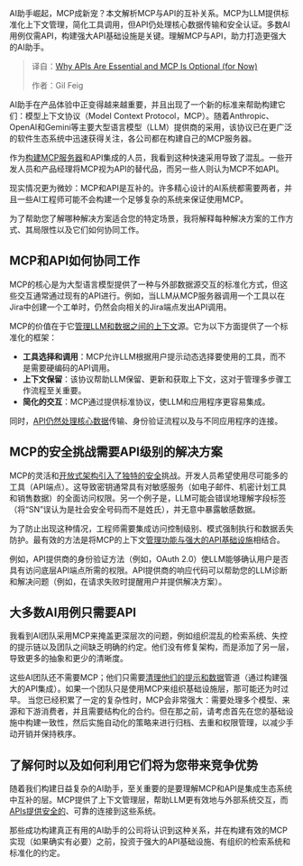 <!--
title: 为什么API是必不可少的，而MCP是可选的（目前）
cover: https://cdn.thenewstack.io/media/2025/05/0f4eef27-douglas-lopes-ehyv_xoz4ia-unsplash-1-scaled.jpg
summary: AI助手崛起，MCP成新宠？本文解析MCP与API的互补关系。MCP为LLM提供标准化上下文管理，简化工具调用，但API仍处理核心数据传输和安全认证。多数AI用例仅需API，构建强大API基础设施是关键。理解MCP与API，助力打造更强大的AI助手。
-->

AI助手崛起，MCP成新宠？本文解析MCP与API的互补关系。MCP为LLM提供标准化上下文管理，简化工具调用，但API仍处理核心数据传输和安全认证。多数AI用例仅需API，构建强大API基础设施是关键。理解MCP与API，助力打造更强大的AI助手。

> 译自：[Why APIs Are Essential and MCP Is Optional (for Now)](https://thenewstack.io/why-apis-are-essential-and-mcp-is-optional-for-now/)
> 
> 作者：Gil Feig

AI助手在产品体验中正变得越来越重要，并且出现了一个新的标准来帮助构建它们：模型上下文协议（Model Context Protocol，MCP）。随着Anthropic、OpenAI和Gemini等主要大型语言模型（LLM）提供商的采用，该协议已在更广泛的软件生态系统中迅速获得关注，各公司都在构建自己的MCP服务器。

作为[构建MCP服务器](https://thenewstack.io/tutorial-build-a-simple-mcp-server-with-claude-desktop/)和API集成的人员，我看到这种快速采用导致了混乱。一些开发人员和产品经理将MCP视为API的替代品，而另一些人则认为MCP不如API。

现实情况更为微妙：MCP和API是互补的。许多精心设计的AI系统都需要两者，并且一些AI工程师可能不会构建一个足够复杂的系统来保证使用MCP。

为了帮助您了解哪种解决方案适合您的特定场景，我将解释每种解决方案的工作方式、其局限性以及它们如何协同工作。

## MCP和API如何协同工作

MCP的核心是为大型语言模型提供了一种与外部数据源交互的标准化方式，但这些交互通常通过现有的API进行。例如，当LLM从MCP服务器调用一个工具以在Jira中创建一个工单时，仍然会向相关的Jira端点发出API调用。

MCP的价值在于它[管理LLM和数据之间的上下文](https://thenewstack.io/aws-brings-trusted-extension-support-to-managed-postgres/)源。它为以下方面提供了一个标准化的框架：

*   **工具选择和调用**：MCP允许LLM根据用户提示动态选择要使用的工具，而不是需要硬编码的API调用。
*   **上下文保留**：该协议帮助LLM保留、更新和获取上下文，这对于管理多步骤工作流程至关重要。
*   **简化的交互**：MCP通过提供标准协议，使LLM和应用程序更容易集成。

同时，[API仍然处理核心数据](https://thenewstack.io/the-fundamentals-of-data-api-design/)传输、身份验证流程以及与不同应用程序的连接。

## MCP的安全挑战需要API级别的解决方案

MCP的灵活和[开放式架构引入了独特的安全](https://thenewstack.io/the-3-ss-of-software-supply-chain-security-sboms-signing-slimming/)挑战。开发人员希望使用尽可能多的工具（API端点）。这导致密钥通常具有对敏感服务（如电子邮件、机密计划工具和销售数据）的全面访问权限。另一个例子是，LLM可能会错误地理解字段标签（将“SN”误认为是社会安全号码而不是姓氏），并无意中暴露敏感数据。

为了防止出现这种情况，工程师需要集成访问控制级别、模式强制执行和数据丢失防护。最有效的方法是将MCP的上下文[管理功能与强大的API基础设施](https://thenewstack.io/ansible-vs-salt-which-is-best-for-configuration-management/)相结合。

例如，API提供商的身份验证方法（例如，OAuth 2.0）使LLM能够确认用户是否具有访问底层API端点所需的权限。API提供商的响应代码可以帮助您的LLM诊断和解决问题（例如，在请求失败时提醒用户并提供解决方案）。

## 大多数AI用例只需要API

我看到AI团队采用MCP来掩盖更深层次的问题，例如组织混乱的检索系统、失控的提示链以及团队之间缺乏明确的约定。他们没有修复架构，而是添加了另一层，导致更多的抽象和更少的清晰度。

这些AI团队还不需要MCP；他们只需要[清理他们的提示和数据](https://thenewstack.io/what-are-time-series-databases-and-why-do-you-need-them/)管道（通过构建强大的API集成）。如果一个团队只是使用MCP来组织基础设施层，那可能还为时过早。
当您已经积累了一定的复杂性时，MCP会非常强大：需要处理多个模型、来源和下游消费者，并且需要结构化的合约。但在那之前，请考虑首先在您的基础设施中构建一致性，然后实施自动化的策略来进行归档、去重和权限管理，以减少手动开销并保持秩序。

## 了解何时以及如何利用它们将为您带来竞争优势

随着我们构建日益复杂的AI助手，至关重要的是要理解MCP和API是集成生态系统中互补的层。MCP提供了上下文管理层，帮助LLM更有效地与外部系统交互，而[APIs提供安全的](https://thenewstack.io/the-state-of-api-management-in-an-age-of-ai-insecurity/)、可靠的连接到这些系统。

那些成功构建真正有用的AI助手的公司将认识到这种关系，并在构建有效的MCP实现（如果确实有必要）之前，投资于强大的API基础设施、有组织的检索系统和标准化的约定。